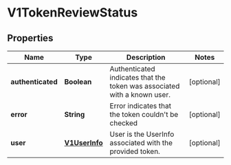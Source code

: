 
# V1TokenReviewStatus

## Properties
Name | Type | Description | Notes
------------ | ------------- | ------------- | -------------
**authenticated** | **Boolean** | Authenticated indicates that the token was associated with a known user. |  [optional]
**error** | **String** | Error indicates that the token couldn&#39;t be checked |  [optional]
**user** | [**V1UserInfo**](V1UserInfo.md) | User is the UserInfo associated with the provided token. |  [optional]



